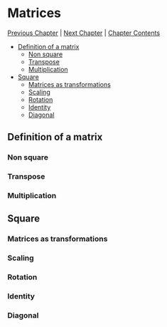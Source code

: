 # Matrices <!-- omit in toc -->

[Previous Chapter][prev] | [Next Chapter][next] | [Chapter Contents][index]

[prev]: ./02geometry.md
[next]: ./04hyperbolic.md
[index]: ./index.md

- [Definition of a matrix](#definition-of-a-matrix)
  - [Non square](#non-square)
  - [Transpose](#transpose)
  - [Multiplication](#multiplication)
- [Square](#square)
  - [Matrices as transformations](#matrices-as-transformations)
  - [Scaling](#scaling)
  - [Rotation](#rotation)
  - [Identity](#identity)
  - [Diagonal](#diagonal)

## Definition of a matrix

### Non square

### Transpose

### Multiplication

## Square

### Matrices as transformations

### Scaling

### Rotation

### Identity

### Diagonal